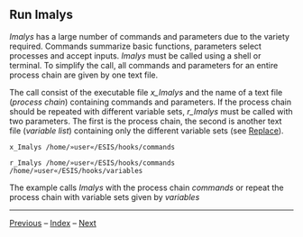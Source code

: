 ## Run Imalys

*Imalys* has a large number of commands and parameters due to the variety required. Commands summarize basic functions, parameters select processes and accept inputs. *Imalys* must be called using a shell or terminal.  To simplify the call, all commands and parameters for an entire process chain are given by one text file.

The call consist of the executable file *x_Imalys* and the name of a text file (*process chain*) containing commands and parameters. If the process chain should be repeated with different variable sets, *r_Imalys* must be called with two parameters. The first is the process chain, the second is another text file (*variable list*) containing only the different variable sets (see [Replace](12_Replace.md)).

`x_Imalys /home/»user«/ESIS/hooks/commands`

`r_Imalys /home/»user«/ESIS/hooks/commands /home/»user«/ESIS/hooks/variables`

The example calls *Imalys* with the process chain *commands* or repeat the process chain with variable sets given by *variables*

-----

[Previous](12_Replace.md)	–	[Index](Index.md)	–	[Next](1_Home.md)
